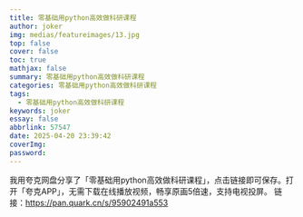 ```yaml
---
title: 零基础用python高效做科研课程
author: joker
img: medias/featureimages/13.jpg
top: false
cover: false
toc: true
mathjax: false
summary: 零基础用python高效做科研课程
categories: 零基础用python高效做科研课程
tags:
  - 零基础用python高效做科研课程
keywords: joker
essay: false
abbrlink: 57547
date: 2025-04-20 23:39:42
coverImg:
password:
---
```


我用夸克网盘分享了「零基础用python高效做科研课程」，点击链接即可保存。打开「夸克APP」，无需下载在线播放视频，畅享原画5倍速，支持电视投屏。
链接：https://pan.quark.cn/s/95902491a553
